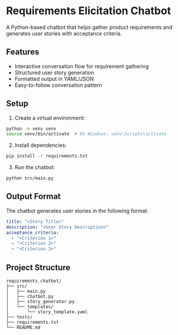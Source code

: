 # Requirements Elicitation Chatbot

A Python-based chatbot that helps gather product requirements and generates user stories with acceptance criteria.

## Features

- Interactive conversation flow for requirement gathering
- Structured user story generation
- Formatted output in YAML/JSON
- Easy-to-follow conversation pattern

## Setup

1. Create a virtual environment:
```bash
python -m venv venv
source venv/bin/activate  # On Windows: venv\Scripts\activate
```

2. Install dependencies:
```bash
pip install -r requirements.txt
```

3. Run the chatbot:
```bash
python src/main.py
```

## Output Format

The chatbot generates user stories in the following format:

```yaml
title: "<Story Title>"
description: "<User Story Description>"
acceptance_criteria:
  - "<Criterion 1>"
  - "<Criterion 2>"
  - "<Criterion 3>"
```

## Project Structure

```
requirements_chatbot/
├── src/
│   ├── main.py
│   ├── chatbot.py
│   ├── story_generator.py
│   └── templates/
│       └── story_template.yaml
├── tests/
├── requirements.txt
└── README.md
``` 